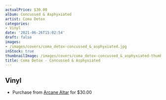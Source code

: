 ```yaml
---
actualPrice: $30.00
album: Concussed & Asphyxiated
artist: Coma Detox
categories:
- Vinyl
date: '2021-06-26T15:02:54'
draft: false
images:
- /images/covers/coma_detox-concussed_&_asphyxiated.jpg
inStock: true
thumbnailImage: /images/covers/coma_detox-concussed_&_asphyxiated-thumb.jpg
title: Coma Detox - Concussed & Asphyxiated
---
```


## Vinyl
* Purchase from [Arcane Altar](https://arcanealtar.bigcartel.com/product/coma-detox-concussed-asphyxiated-12-lp) for $30.00
